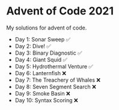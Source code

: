# Advent of Code 2021
My solutions for advent of code. 

- Day 1: Sonar Sweep ✅
- Day 2: Dive! ✅
- Day 3: Binary Diagnostic ✅
- Day 4: Giant Squid ✅
- Day 5: Hydrothermal Venture ✅
- Day 6: Lanternfish ❌
- Day 7: The Treachery of Whales ❌
- Day 8: Seven Segment Search ❌
- Day 9: Smoke Basin ❌ 
- Day 10: Syntax Scoring ❌